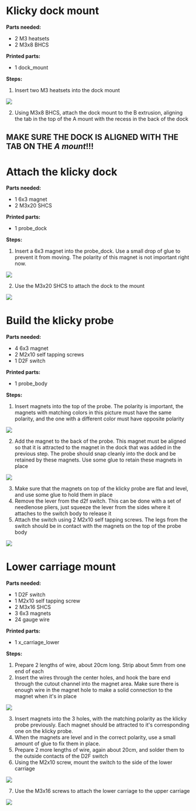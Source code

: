 # Klicky dock mount

**Parts needed:**
* 2 M3 heatsets 
* 2 M3x8 BHCS

**Printed parts:**
* 1 dock_mount


**Steps:**
1. Insert two M3 heatsets into the dock mount 

![](images/klicky_dock_heatsets.png)

2. Using M3x8 BHCS, attach the dock mount to the B extrusion, aligning the tab in the top of the A mount with the recess in the back of the dock
## MAKE SURE THE DOCK IS ALIGNED WITH THE TAB ON THE _A mount_!!!


# Attach the klicky dock


**Parts needed:**
* 1 6x3 magnet
* 2 M3x20 SHCS

**Printed parts:**
* 1 probe_dock

**Steps:**
1. Insert a 6x3 magnet into the probe_dock. Use a small drop of glue to prevent it from moving. The polarity of this magnet is not important right now. 

![](images/klicky_dock_magnet.png)

2. Use the M3x20 SHCS to attach the dock to the mount 

![](images/klicky_dock_attached.png)


# Build the klicky probe

**Parts needed:**
* 4 6x3 magnet
* 2 M2x10 self tapping screws
* 1 D2F switch

**Printed parts:**
* 1 probe_body

**Steps:**
1. Insert magnets into the top of the probe. The polarity is important, the magnets with matching colors in this picture must have the same polarity, and the one with a different color must have opposite polarity 

![](images/klicky_probe_magnets_1.png)

2. Add the magnet to the back of the probe. This magnet must be aligned so that it is attracted to the magnet in the dock that was added in the previous step. The probe should snap cleanly into the dock and be retained by these magnets. Use some glue to retain these magnets in place 

![](images/klicky_probe_magnets_2.png)

3. Make sure that the magnets on top of the klicky probe are flat and level, and use some glue to hold them in place
4. Remove the lever from the d2f switch. This can be done with a set of needlenose pliers, just squeeze the lever from the sides where it attaches to the switch body to release it
5. Attach the switch using 2 M2x10 self tapping screws. The legs from the switch should be in contact with the magnets on the top of the probe body

![](images/klicky_switch.png)




# Lower carriage mount

**Parts needed:**
* 1 D2F switch
* 1 M2x10 self tapping screw
* 2 M3x16 SHCS
* 3 6x3 magnets
* 24 gauge wire



**Printed parts:**
* 1 x_carriage_lower


**Steps:**
1. Prepare 2 lengths of wire, about 20cm long. Strip about 5mm from one end of each 
2. Insert the wires through the center holes, and hook the bare end through the cutout channel into the magnet area. Make sure there is enough wire in the magnet hole to make a solid connection to the magnet when it's in place 

![](images/x_lower_carriage_wires.jpg)

3. Insert magnets into the 3 holes, with the matching polarity as the klicky probe previously. Each magnet should be attracted to it's corresponding one on the klicky probe. 
4. When the magnets are level and in the correct polarity, use a small amount of glue to fix them in place. 
5. Prepare 2 more lengths of wire, again about 20cm, and solder them to the outside contacts of the D2F switch
6. Using the M2x10 screw, mount the switch to the side of the lower carriage 

![](images/x_lower_carriage_switch.png)

7. Use the M3x16 screws to attach the lower carriage to the upper carriage 

![](images/x_lower_carriage_mounted.png)
